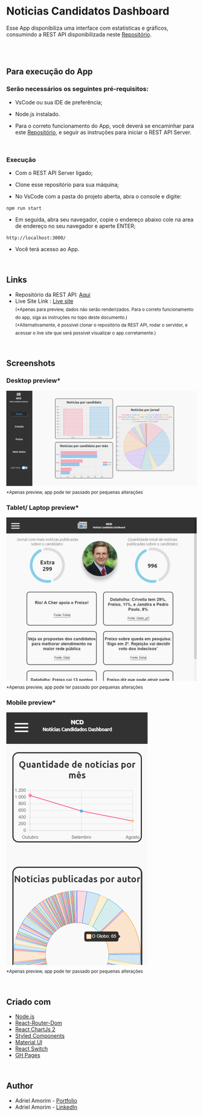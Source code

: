 # Noticias Candidatos Dashboard

Esse App disponibiliza uma interface com estatísticas e gráficos, consumindo a REST API disponibilizada neste [Repositório](https://github.com/AdrielGAmorim/noticias-candidatos-RESTAPI/).

<br />
<br />

## Para execução do App

### Serão necessários os seguintes pré-requisitos:

* VsCode ou sua IDE de preferência;

* Node.js instalado.

* Para o correto funcionamento do App, você deverá se encaminhar para este [Repositório](https://github.com/AdrielGAmorim/noticias-candidatos-RESTAPI/), e seguir as instruções para iniciar o REST API Server.

<br />

### Execução

* Com o REST API Server ligado;

* Clone esse repositório para sua máquina;

* No VsCode com a pasta do projeto aberta, abra o console e digite:

```shell script
npm run start
```

* Em seguida, abra seu navegador, copie o endereço abaixo cole na area de endereço no seu navegador e aperte ENTER;

```
http://localhost:3000/
```

* Você terá acesso ao App.

<br />

## Links


- Repositório da REST API: [Aqui](https://github.com/AdrielGAmorim/noticias-candidatos-RESTAPI/)
- Live Site Link : [Live site](https://adrielgamorim.github.io/noticias-candidatos-dashboard/)<br />
<sub>(*Apenas para preview, dados não serão renderizados.
Para o correto funcionamento do app, siga as instruções no topo deste documento.)<br />
(*Alternativamente, é possível clonar o repositório da REST API, rodar o servidor, e acessar o live site que será possível visualizar o app corretamente.)</sub>

<br />

## Screenshots

### Desktop preview*
![Desktop view](./src/components/images/screenshots/ss-1.png)
<sub>*Apenas preview, app pode ter passado por pequenas alterações</sub>

### Tablet/ Laptop preview*
![Tablet/ Laptop view](./src/components/images/screenshots/ss-2.png)
<sub>*Apenas preview, app pode ter passado por pequenas alterações</sub>

### Mobile preview*
![Mobile view](./src/components/images/screenshots/ss-3.png) <br />
<sub>*Apenas preview, app pode ter passado por pequenas alterações</sub>

<br />

## Criado com

- [Node.js](https://nodejs.org/pt-br/docs/)
- [React-Router-Dom](https://nodejs.org/https://v5.reactrouter.com/web/guides/quick-start)
- [React ChartJs 2](https://react-chartjs-2.js.org)
- [Styled Components](https://styled-components.com)
- [Material UI](https://mui.com/pt/)
- [React Switch](https://www.npmjs.com/package/react-switch/)
- [GH Pages](https://www.npmjs.com/package/gh-pages/)

<br />

## Author

- Adriel Amorim - [Portfolio](https://adrielgamorim.github.io/Portfolio/)
- Adriel Amorim - [LinkedIn](https://www.linkedin.com/in/adrielamorim/)
